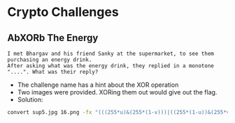 # Crypto Challenges

## AbXORb The Energy
```
I met Bhargav and his friend Sanky at the supermarket, to see them purchasing an energy drink.
After asking what was the energy drink, they replied in a monotone "....". What was their reply?
```

+ The challenge name has a hint about the XOR operation
+ Two images were provided. XORing them out would give out the flag.
+ Solution:
```bash
convert sup5.jpg 16.png -fx "(((255*u)&(255*(1-v)))|((255*(1-u))&(255*v)))/255" res_chk.jpg
```
